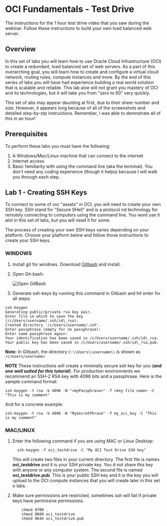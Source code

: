 # OCI Fundamentals - Test Drive

The instructions for the 1 hour test drive video that you saw during the webinar. Follow these instructions to build your own load balanced web server.

## Overview

In this set of labs you will learn how to use Oracle Cloud Infrastructure (OCI) to create a redundant, load balanced set of web servers. As a part of this overarching goal, you will learn how to create and configure a virtual cloud network, routing rules, compute instances and more. By the end of this series of labs you will have had experience building a real world solution that is scalable and reliable. This lab aloe will not grant you mastery of OCI and its technologies, but it will take you from "zero to 60" very quickly.

This set of abs may appear daunting at first, due to their sheer number and size. However, it appears long because of all of the screenshots and detailed step-by-stp instructions. Remember, I was able to demnstrate all of this in an hour!

## Prerequisites

To perform these labs you must have the following:

1. A Windows/Mac/Linux machine that can connect to the internet
2. Internet access
3. Basic familiarity with using the command line (aka the terminal). You don't need any coding experience (though it helps) because I will walk you through each step.

## Lab 1 - Creating SSH Keys

To connect to some of our "assets" in OCI, you will need to create your own SSH key. SSH stand for "Secure SHell" and is a protocol nd technology for remotely connecting to computers using the command line. You wont use it alot in this set of labs, but you will need it for some.

The process of creating your own SSH keys varies depending on your platform. Choose your platform below and follow those instructions to create your SSH keys.

### WINDOWS

1. Install git for windows. Download [Gitbash](https://github.com/git-for-windows/git/releases/download/v2.13.0.windows.1/Git-2.13.0-64-bit.exe) and install.

2. Open Git-bash:

    ![Open GitBash](media/image1.png)

3. Generate ssh-keys by running this command in Gitbash and hit enter for all steps:

```shell
ssh-keygen  
Generating public/private rsa key pair.  
Enter file in which to save the key
(/c/Users/username/.ssh/id\_rsa):  
Created directory '/c/Users/username/.ssh'.  
Enter passphrase (empty for no passphrase):
Enter same passphrase again:  
Your identification has been saved in /c/Users/username/.ssh/id\_rsa.  
Your public key has been saved in /c/Users/username/.ssh/id\_rsa.pub.  
```

**Note**: In Gitbash, the directory `C:\\Users\\username\\` is shown as `/c/Users/username/`

**NOTE**
These instructions will create a minimally secure ssh key for you (***and one well suited for this tutorial***). For production environments we recommend an SSH-2 RSA key with 4096 bits and a passphrase. Here is the sample command format:

```shell
ssh-keygen -t rsa -b 4096 -N "<myPassphrase>" -f <key file name> -C "This is my comment"
```

And for a concrete example:

```shell
ssh-keygen -t rsa -b 4096 -N "MySecretPhrase" -f my_oci_key -C "This is my comment"
```

### MAC/LINUX

1. Enter the following command if you are using MAC or Linux Desktop:

    ```shell
      ssh-keygen -f oci_testdrive -C "My OCI Test Drive SSH key"
    ```

    This will create two files in your current directory. The first file is names **oci_testdrive** and it is your SSH private key. You d not share this key with anyone or any computer system. The second file is named **oci_testdrive.pub**. This is your public SSH key and it is the key you will upload to the OCI compute instances that you will create later in this set o labs.

2. Make sure permissions are restricted, sometimes ssh will fail if private keys have permissive permissions.

    ```shell
        chmod 0700 .
        chmod 0600 oci_testdrive
        chmod 0644 oci_testdrive.pub
    ```
